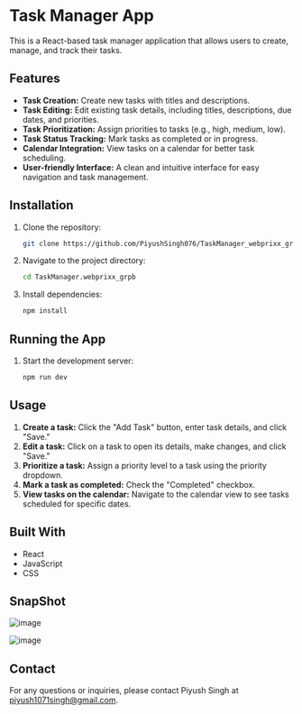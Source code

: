 
# Task Manager App

This is a React-based task manager application that allows users to create, manage, and track their tasks. 

## Features

* **Task Creation:** Create new tasks with titles and descriptions.
* **Task Editing:** Edit existing task details, including titles, descriptions, due dates, and priorities.
* **Task Prioritization:** Assign priorities to tasks (e.g., high, medium, low).
* **Task Status Tracking:** Mark tasks as completed or in progress.
* **Calendar Integration:** View tasks on a calendar for better task scheduling.
* **User-friendly Interface:** A clean and intuitive interface for easy navigation and task management.

## Installation

1. Clone the repository:
   ```bash
   git clone https://github.com/PiyushSingh076/TaskManager_webprixx_grpb.git
   ```

2. Navigate to the project directory:
   ```bash
   cd TaskManager.webprixx_grpb
   ```

3. Install dependencies:
   ```bash
   npm install
   ```

## Running the App

1. Start the development server:
   ```bash
   npm run dev
   ```

## Usage

1. **Create a task:** Click the "Add Task" button, enter task details, and click "Save."
2. **Edit a task:** Click on a task to open its details, make changes, and click "Save."
3. **Prioritize a task:** Assign a priority level to a task using the priority dropdown.
4. **Mark a task as completed:** Check the "Completed" checkbox.
5. **View tasks on the calendar:** Navigate to the calendar view to see tasks scheduled for specific dates.

## Built With

* React
* JavaScript
* CSS
## SnapShot
![image](https://github.com/user-attachments/assets/574dc4c9-8038-4780-84d8-dd59809d9415)

![image](https://github.com/user-attachments/assets/9b920dbc-0560-4329-9374-32fd31dd1654)


## Contact

For any questions or inquiries, please contact Piyush Singh at piyush1071singh@gmail.com.


